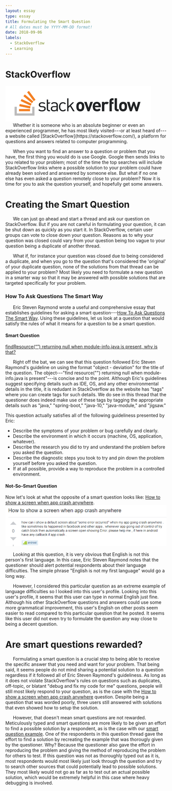 ```yaml
---
layout: essay
type: essay
title: Formulating the Smart Question
# All dates must be YYYY-MM-DD format!
date: 2018-09-06
labels:
  - StackOverflow
  - Learning
---
```


# StackOverflow
<img class="ui medium right circular floated image" src="../images/stackoverflowlogo.png">
&nbsp;&nbsp;&nbsp;&nbsp;&nbsp;&nbsp;Whether it is someone who is an absolute beginner or even an experienced programmer, he has most likely visited---or at least heard of---a  website called [StackOverflow](https://stackoverflow.com/), a platform for questions and answers related to computer programming. 

&nbsp;&nbsp;&nbsp;&nbsp;&nbsp;&nbsp;When you want to find an answer to a question or problem that you have, the first thing you would do is use Google. Google then sends links to you related to your problem; most of the time the top searches will include StackOverflow links where a possible solution to your problem could have already been solved and answered by someone else. But what if no one else has even asked a question remotely close to your problem? Now it is time for you to ask the question yourself, and hopefully get some answers.

# Creating the Smart Question
&nbsp;&nbsp;&nbsp;&nbsp;&nbsp;&nbsp;We can just go ahead and start a thread and ask our question on StackOverflow. But if you are not careful in formulating your question, it can be shut down as quickly as you start it. In StackOverflow, certain user groups can vote to close down your question. Reasons as to why your question was closed could vary from your question being too vague to your question being a duplicate of another thread. 

&nbsp;&nbsp;&nbsp;&nbsp;&nbsp;&nbsp;What if, for instance your question was closed due to being considered a duplicate, and when you go to the question that's considered the 'original' of your duplicate question, none of the solutions from that thread can be applied to your problem? Most likely you need to formulate a new question in a smarter way so that it may be answered with possible solutions that are targeted specifically for your problem. 

### How To Ask Questions The Smart Way
&nbsp;&nbsp;&nbsp;&nbsp;&nbsp;&nbsp;Eric Steven Raymond wrote a useful and comprehensive essay that establishes guidelines for asking a smart question---[How To Ask Questions The Smart Way](http://www.catb.org/esr/faqs/smart-questions.html). Using these guidelines, let us look at a question that would satisfy the rules of what it means for a question to be a smart question. 

#### Smart Question
[findResource(“”) returning null when module-info.java is present, why is that?](https://stackoverflow.com/questions/51944963/findresource-returning-null-when-module-info-java-is-present-why-is-that)

&nbsp;&nbsp;&nbsp;&nbsp;&nbsp;&nbsp;Right off the bat, we can see that this question followed Eric Steven Raymond's guideline on using the format "object - deviation" for the title of the question. The object---"find resource("") returning null when module-info.java is present"---is concise and to the point. Although Eric's guidelines suggest specifying details such as IDE, OS, and any other environmental details in the title, it is redudant in StackOverflow as the website has "tags" where you can create tags for such details. We do see in this thread that the questioner does indeed make use of these tags by tagging the appropriate details such as "java," "spring-boot," "java-10," "java-module," and "jigsaw."

This question actually satisfies all of the following guideliness presented by Eric:
* Describe the symptoms of your problem or bug carefully and clearly.
* Describe the environment in which it occurs (machine, OS, application, whatever).
* Describe the research you did to try and understand the problem before you asked the question.
* Describe the diagnostic steps you took to try and pin down the problem yourself before you asked the question.
* If at all possible, provide a way to reproduce the problem in a controlled environment.

#### Not-So-Smart Question
Now let's look at what the opposite of a smart question looks like: [How to show a screen when app crash anywhere](https://stackoverflow.com/questions/52232981/how-to-show-a-screen-when-app-crash-anywhere).
<img class="ui big rounded image" src="../images/essay2pic1.png">

&nbsp;&nbsp;&nbsp;&nbsp;&nbsp;&nbsp;Looking at this question, it is very obvious that English is not this person's first language. In this case, Eric Steven Raymond notes that the questioner should alert potential respondents about their language difficulties. The simple phrase "English is not my first language" would go a long way. 

&nbsp;&nbsp;&nbsp;&nbsp;&nbsp;&nbsp;However, I considered this particular question as an extreme example of language difficulties so I looked into this user's profile. Looking into this user's profile, it seems that this user can type in normal English just fine. Although his other StackOverflow questions and answers could use some more grammatical improvement, this user's English on other posts seem easier to read compared to this particular question that he posted. It seems like this user did not even try to formulate the question any way close to being a decent question. 

# Are smart questions rewarded?
&nbsp;&nbsp;&nbsp;&nbsp;&nbsp;&nbsp;Formulating a smart question is a crucial step to being able to receive the specific answer that you need and want for your problem. That being said, it seems people do not mind sharing a potential solution to a question regardless if it followed all of Eric Steven Raymond's guideliness. As long as it does not violate StackOverflow's rules on questions such as duplicates, off-topic, or blatant "debug and fix my code for me" questions, people will still most likely respond to your question, as is the case with the [How to show a screen when app crash anywhere](https://stackoverflow.com/questions/52232981/how-to-show-a-screen-when-app-crash-anywhere) question. Despite being a question that was worded poorly, three users still answered with solutions that even showed how to setup the solution.

&nbsp;&nbsp;&nbsp;&nbsp;&nbsp;&nbsp;However, that doesn't mean smart questions are not rewarded. Meticulously typed and smart questions are more likely to be given an effort to find a possible solution by a respondent, as is the case with our [smart question example](https://stackoverflow.com/questions/51944963/findresource-returning-null-when-module-info-java-is-present-why-is-that). One of the respondents in this question thread gave the effort to find a solution by recreating the example that was thorougly given by the questioner. Why? Because the questioner also gave the effort in reproducing the problem and giving the method of reproducing the problem for others to test. If this question was not as thoroughly typed out as it is, most respondents would most likely just look through the question and try to search other sources that could potentially lead to possible solutions. They most likely would not go as far as to test out an actual possible solution, which would be extremely helpful in this case where heavy debugging is involved.  


  

